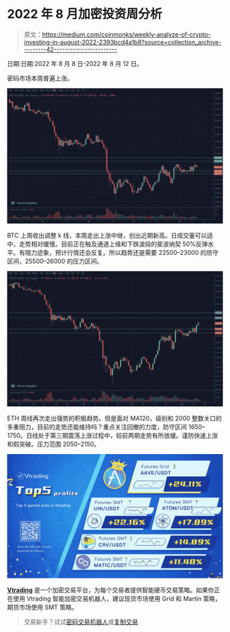 # 2022 年 8 月加密投资周分析

> 原文：<https://medium.com/coinmonks/weekly-analyze-of-crypto-investing-in-august-2022-2393bcd4a1b8?source=collection_archive---------42----------------------->

日期:日期:2022 年 8 月 8 日-2022 年 8 月 12 日。

密码市场本周普遍上涨。

![](img/7c854fab8272499587664817bd825c08.png)

BTC 上周收出调整 k 线，本周走出上涨中继，创出近期新高。日成交量可以适中，走势相对缓慢。目前正在触及通道上缘和下跌波段的斐波纳契 50%反弹水平。有阻力迹象，预计行情还会反复。所以趋势还是需要 22500–23000 的防守区间，25500–26000 的压力区间。

![](img/8dac7d610bec1d60c23c8f9f3c830840.png)

ETH 周线再次走出强势的积极趋势。但是面对 MA120，级别和 2000 整数关口的多重阻力，目前的走势还能维持吗？重点关注回撤的力度，防守区间 1650–1750。日线处于第三期震荡上涨过程中，较前两期走势有所放缓。谨防快速上涨和假突破。压力范围 2050–2150。

![](img/ed137e28f431754b33e856624070ac00.png)

[**Vtrading**](http://www.vtrading.com/) 是一个加密交易平台，为每个交易者提供智能硬币交易策略。如果你正在使用 Vtrading 智能加密交易机器人，建议现货市场使用 Grid 和 Martin 策略，期货市场使用 SMT 策略。

> 交易新手？试试[密码交易机器人](/coinmonks/crypto-trading-bot-c2ffce8acb2a)或[复制交易](/coinmonks/top-10-crypto-copy-trading-platforms-for-beginners-d0c37c7d698c)